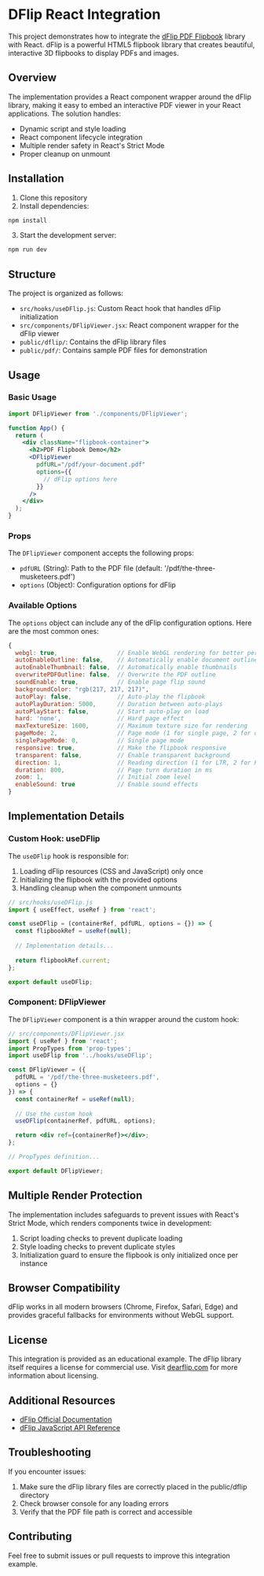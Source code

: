 # DFlip React Integration

This project demonstrates how to integrate the [dFlip PDF Flipbook](https://dearflip.com/) library with React. dFlip is a powerful HTML5 flipbook library that creates beautiful, interactive 3D flipbooks to display PDFs and images.

## Overview

The implementation provides a React component wrapper around the dFlip library, making it easy to embed an interactive PDF viewer in your React applications. The solution handles:

- Dynamic script and style loading
- React component lifecycle integration
- Multiple render safety in React's Strict Mode
- Proper cleanup on unmount

## Installation

1. Clone this repository
2. Install dependencies:
```bash
npm install
```
3. Start the development server:
```bash
npm run dev
```

## Structure

The project is organized as follows:

- `src/hooks/useDFlip.js`: Custom React hook that handles dFlip initialization
- `src/components/DFlipViewer.jsx`: React component wrapper for the dFlip viewer
- `public/dflip/`: Contains the dFlip library files
- `public/pdf/`: Contains sample PDF files for demonstration

## Usage

### Basic Usage

```jsx
import DFlipViewer from './components/DFlipViewer';

function App() {
  return (
    <div className="flipbook-container">
      <h2>PDF Flipbook Demo</h2>
      <DFlipViewer 
        pdfURL="/pdf/your-document.pdf"
        options={{
          // dFlip options here
        }}
      />
    </div>
  );
}
```

### Props

The `DFlipViewer` component accepts the following props:

- `pdfURL` (String): Path to the PDF file (default: '/pdf/the-three-musketeers.pdf')
- `options` (Object): Configuration options for dFlip

### Available Options

The `options` object can include any of the dFlip configuration options. Here are the most common ones:

```jsx
{
  webgl: true,                 // Enable WebGL rendering for better performance
  autoEnableOutline: false,    // Automatically enable document outline
  autoEnableThumbnail: false,  // Automatically enable thumbnails
  overwritePDFOutline: false,  // Overwrite the PDF outline
  soundEnable: true,           // Enable page flip sound
  backgroundColor: "rgb(217, 217, 217)",
  autoPlay: false,             // Auto-play the flipbook
  autoPlayDuration: 5000,      // Duration between auto-plays
  autoPlayStart: false,        // Start auto-play on load
  hard: 'none',                // Hard page effect
  maxTextureSize: 1600,        // Maximum texture size for rendering
  pageMode: 2,                 // Page mode (1 for single page, 2 for double page)
  singlePageMode: 0,           // Single page mode
  responsive: true,            // Make the flipbook responsive
  transparent: false,          // Enable transparent background
  direction: 1,                // Reading direction (1 for LTR, 2 for RTL)
  duration: 800,               // Page turn duration in ms
  zoom: 1,                     // Initial zoom level
  enableSound: true            // Enable sound effects
}
```

## Implementation Details

### Custom Hook: useDFlip

The `useDFlip` hook is responsible for:

1. Loading dFlip resources (CSS and JavaScript) only once
2. Initializing the flipbook with the provided options
3. Handling cleanup when the component unmounts

```jsx
// src/hooks/useDFlip.js
import { useEffect, useRef } from 'react';

const useDFlip = (containerRef, pdfURL, options = {}) => {
  const flipbookRef = useRef(null);
  
  // Implementation details...
  
  return flipbookRef.current;
};

export default useDFlip;
```

### Component: DFlipViewer

The `DFlipViewer` component is a thin wrapper around the custom hook:

```jsx
// src/components/DFlipViewer.jsx
import { useRef } from 'react';
import PropTypes from 'prop-types';
import useDFlip from '../hooks/useDFlip';

const DFlipViewer = ({
  pdfURL = '/pdf/the-three-musketeers.pdf',
  options = {}
}) => {
  const containerRef = useRef(null);
  
  // Use the custom hook
  useDFlip(containerRef, pdfURL, options);

  return <div ref={containerRef}></div>;
};

// PropTypes definition...

export default DFlipViewer;
```

## Multiple Render Protection

The implementation includes safeguards to prevent issues with React's Strict Mode, which renders components twice in development:

1. Script loading checks to prevent duplicate loading
2. Style loading checks to prevent duplicate styles
3. Initialization guard to ensure the flipbook is only initialized once per instance

## Browser Compatibility

dFlip works in all modern browsers (Chrome, Firefox, Safari, Edge) and provides graceful fallbacks for environments without WebGL support.

## License

This integration is provided as an educational example. The dFlip library itself requires a license for commercial use. Visit [dearflip.com](https://dearflip.com/) for more information about licensing.

## Additional Resources

- [dFlip Official Documentation](https://dearflip.com/docs)
- [dFlip JavaScript API Reference](https://js.dearflip.com/docs)

## Troubleshooting

If you encounter issues:

1. Make sure the dFlip library files are correctly placed in the public/dflip directory
2. Check browser console for any loading errors
3. Verify that the PDF file path is correct and accessible

## Contributing

Feel free to submit issues or pull requests to improve this integration example.
